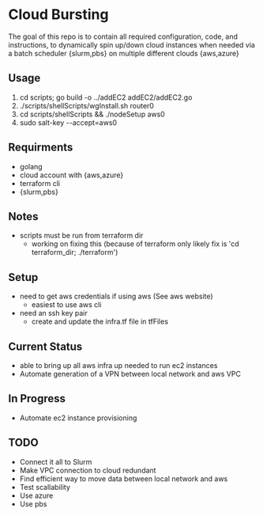 # Cloud Bursting
The goal of this repo is to contain all required configuration, code, and instructions, to dynamically spin up/down cloud instances when needed via a batch scheduler {slurm,pbs} on multiple different clouds {aws,azure}

## Usage
1. cd scripts; go build -o ../addEC2 addEC2/addEC2.go
2. ./scripts/shellScripts/wgInstall.sh <router0 public ip> <ssh key path> router0
3. cd scripts/shellScripts && ./nodeSetup aws0
4. sudo salt-key --accept=aws0

## Requirments
- golang
- cloud account with {aws,azure}
- terraform cli
- {slurm,pbs}

## Notes
- scripts must be run from terraform dir
  - working on fixing this (because of terraform only likely fix is 'cd terraform\_dir; ./terraform')

## Setup
- need to get aws credentials if using aws (See aws website)
  - easiest to use aws cli
- need an ssh key pair
  - create and update the infra.tf file in tfFiles

## Current Status
- able to bring up all aws infra up needed to run ec2 instances
- Automate generation of a VPN between local network and aws VPC

## In Progress
- Automate ec2 instance provisioning

## TODO
- Connect it all to Slurm
- Make VPC connection to cloud redundant
- Find efficient way to move data between local network and aws
- Test scallability
- Use azure
- Use pbs

